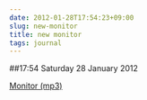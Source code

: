 ```yaml
---
date: 2012-01-28T17:54:23+09:00
slug: new-monitor
title: new monitor
tags: journal
---
```


##17:54 Saturday 28 January 2012

[Monitor (mp3)](http://audioboo.fm/boos/642957-monitor.mp3?keyed=true&source=embed)
